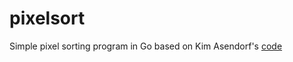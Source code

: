 pixelsort
=========

Simple pixel sorting program in Go based on Kim Asendorf's [code](https://twitter.com/kimasendorf/status/254212367561420802)